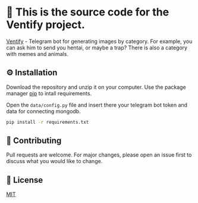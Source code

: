 # 🚀 This is the source code for the Ventify project.

[Ventify](http://t.me/Ventify_bot) - Telegram bot for generating images by category. For example, you can ask him to send you hentai, or maybe a trap? There is also a category with memes and animals.


## ⚙️ Installation

Download the repository and unzip it on your computer.
Use the package manager [pip](https://pip.pypa.io/en/stable/) to intall requirements.

Open the `data/config.py` file and insert there your telegram bot token and data for connecting mongodb.

```bash
pip install -r requirements.txt
```

## 🧩 Contributing
Pull requests are welcome. For major changes, please open an issue first to discuss what you would like to change.

## 📄 License
[MIT](https://github.com/Bainky/Ventify/blob/main/LICENSE)